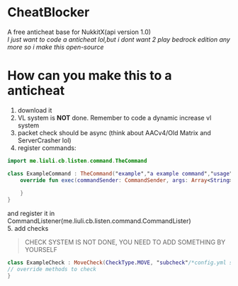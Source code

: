 # CheatBlocker
A free anticheat base for NukkitX(api version 1.0)  
*I just want to code a anticheat lol,but i dont want 2 play bedrock edition any more so i make this open-source*

# How can you make this to a anticheat
1. download it  
2. VL system is **NOT** done. Remember to code a dynamic increase vl system  
3. packet check should be async (think about AACv4/Old Matrix and ServerCrasher lol)  
4. register commands: 
~~~kotlin
import me.liuli.cb.listen.command.TheCommand

class ExampleCommand : TheCommand("example","a example command","usage"){
    override fun exec(commandSender: CommandSender, args: Array<String>) {
        
    }
}
~~~
and register it in CommandListener(me.liuli.cb.listen.command.CommandLister)  
5. add checks
> CHECK SYSTEM IS NOT DONE, YOU NEED TO ADD SOMETHING BY YOURSELF
~~~kotlin
class ExampleCheck : MoveCheck(CheckType.MOVE, "subcheck"/*config.yml section name*/, true/*use fly flag(flag like NCP),false will flag like AAC4(add this by self)*/) {
// override methods to check
}
~~~